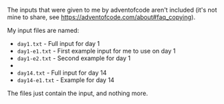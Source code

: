 The inputs that were given to me by adventofcode aren't included (it's not mine to share, see https://adventofcode.com/about#faq_copying).

My input files are named:

- `day1.txt`  - Full input for day 1
- `day1-e1.txt` - First example input for me to use on day 1
- `day1-e2.txt` - Second example for day 1
-
- `day14.txt` - Full input for day 14
- `day14-e1.txt` - Example for day 14

The files just contain the input, and nothing more.